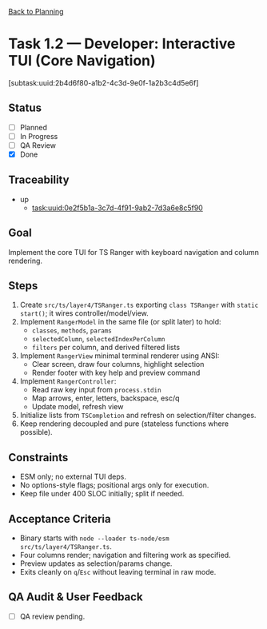 [Back to Planning](./planning.md)

# Task 1.2 — Developer: Interactive TUI (Core Navigation)

[subtask:uuid:2b4d6f80-a1b2-4c3d-9e0f-1a2b3c4d5e6f]

## Status
- [ ] Planned
- [ ] In Progress
- [ ] QA Review
- [x] Done

## Traceability
- up
  - [task:uuid:0e2f5b1a-3c7d-4f91-9ab2-7d3a6e8c5f90](./task-1.md)

## Goal
Implement the core TUI for TS Ranger with keyboard navigation and column rendering.

## Steps
1. Create `src/ts/layer4/TSRanger.ts` exporting `class TSRanger` with `static start()`; it wires controller/model/view.
2. Implement `RangerModel` in the same file (or split later) to hold:
   - `classes`, `methods`, `params`
   - `selectedColumn`, `selectedIndexPerColumn`
   - `filters` per column, and derived filtered lists
3. Implement `RangerView` minimal terminal renderer using ANSI:
   - Clear screen, draw four columns, highlight selection
   - Render footer with key help and preview command
4. Implement `RangerController`:
   - Read raw key input from `process.stdin`
   - Map arrows, enter, letters, backspace, esc/q
   - Update model, refresh view
5. Initialize lists from `TSCompletion` and refresh on selection/filter changes.
6. Keep rendering decoupled and pure (stateless functions where possible).

## Constraints
- ESM only; no external TUI deps.
- No options-style flags; positional args only for execution.
- Keep file under 400 SLOC initially; split if needed.

## Acceptance Criteria
- Binary starts with `node --loader ts-node/esm src/ts/layer4/TSRanger.ts`.
- Four columns render; navigation and filtering work as specified.
- Preview updates as selection/params change.
- Exits cleanly on `q`/`Esc` without leaving terminal in raw mode.

## QA Audit & User Feedback
- [ ] QA review pending.